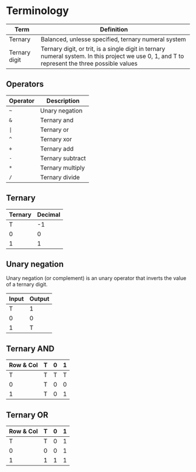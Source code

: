 # Terminology

| Term | Definition |
| ---- | ---------- |
| Ternary | Balanced, unlesse specified, ternary numeral system |
| Ternary digit | Ternary digit, or trit, is a single digit in ternary numeral system. In this project we use 0, 1, and T to represent the three possible values |

## Operators

| Operator | Description |
| -------- | ----------- |
| `~` | Unary negation |
| `&` | Ternary and |
| `\|` | Ternary or |
| `^` | Ternary xor |
| `+` | Ternary add |
| `-` | Ternary subtract |
| `*` | Ternary multiply |
| `/` | Ternary divide |

## Ternary

| Ternary | Decimal |
| ------- | ------- |
| T | -1 |
| 0 | 0 |
| 1 | 1 |

## Unary negation

Unary negation (or complement) is an unary operator that inverts the value of a ternary digit.

| Input | Output |
| ----- | ------ |
| T | 1 |
| 0 | 0 |
| 1 | T |

## Ternary AND

| Row & Col | T | 0 | 1 |
| --------- | - | - | - |
| T | T | T | T |
| 0 | T | 0 | 0 |
| 1 | T | 0 | 1 |

## Ternary OR

| Row & Col | T | 0 | 1 |
| --------- | - | - | - |
| T | T | 0 | 1 |
| 0 | 0 | 0 | 1 |
| 1 | 1 | 1 | 1 |

